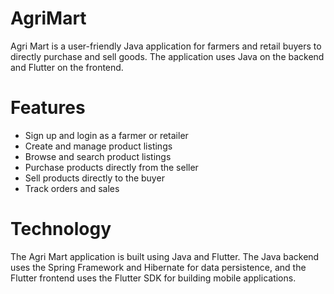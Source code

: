 # AgriMart
Agri Mart is a user-friendly Java application for farmers and retail buyers to directly purchase and sell goods. The application uses Java on the backend and Flutter on the frontend.

# Features
* Sign up and login as a farmer or retailer 
* Create and manage product listings
* Browse and search product listings
* Purchase products directly from the seller
* Sell products directly to the buyer
* Track orders and sales

# Technology
The Agri Mart application is built using Java and Flutter. The Java backend uses the Spring Framework and Hibernate for data persistence, and the Flutter frontend uses the Flutter SDK for building mobile applications.
